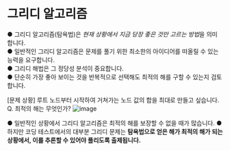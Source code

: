 # 그리디 알고리즘
● 그리디 알고리즘(탐욕법)은 *현재 상황에서 지금 당장 좋은 것만 고르는 방법*을 의미합니다.
<br>
● 일반적인 그리디 알고리즘은 문제를 풀기 위한 최소한의 아이디어를 떠올릴 수 있는 능력을 요구합니다.
<br>
● 그리디 해법은 그 정당성 분석이 중요합니다.
<br>
    ● 단순히 가장 좋아 보이는 것을 반복적으로 선택해도 최적의 해를 구할 수 있는지 검토합니다.

[문제 상황] 루트 노드부터 시작하여 거쳐가는 노드 값의 합을 최대로 만들고 싶습니다.
<br>
    Q. 최적의 해는 무엇인가?
    ![image](https://user-images.githubusercontent.com/86128914/133885090-e6dc64d7-d375-49d0-a353-130e7260dc2a.png)


● 일반적인 상황에서 그리디 알고리즘은 최적의 해를 보장할 수 없을 때가 많습니다.
● 하지만 코딩 테스트에서의 대부분 그리디 문제는 <b>탐욕법으로 얻은 해가 최적의 해가 되는 상황에서, 이를 추론<b>할 수 있어야 풀리도록 출제됩니다.
